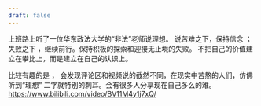 ```yaml
---
draft: false
---
```


上班路上听了一位华东政法大学的“非法”老师说理想。
说苦难之下，保持信念 ； 失败之下 ，继续前行。保持积极的探索和迎接无止境的失败。
不把自己的价值建立在攀比上，而是建立在自己的认识上。

比较有趣的是 ， 会发现评论区和视频说的截然不同，在现实中苦熬的人们，仿佛听到“理想” 二字就特别的刺耳。会有很多人分享现在自己多么的难。
https://www.bilibili.com/video/BV11M4y1j7xQ/


